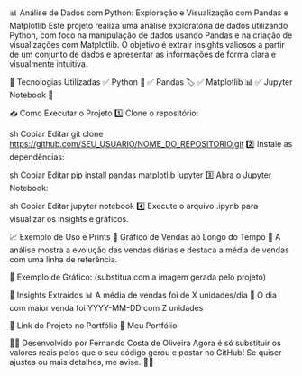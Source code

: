 📊 Análise de Dados com Python: Exploração e Visualização com Pandas e Matplotlib
Este projeto realiza uma análise exploratória de dados utilizando Python, com foco na manipulação de dados usando Pandas e na criação de visualizações com Matplotlib. O objetivo é extrair insights valiosos a partir de um conjunto de dados e apresentar as informações de forma clara e visualmente intuitiva.


 
🚀 Tecnologias Utilizadas
✅ Python 🐍
✅ Pandas 🏷️
✅ Matplotlib 📊
✅ Jupyter Notebook 📓



📥 Como Executar o Projeto
1️⃣ Clone o repositório:

sh
Copiar
Editar
git clone https://github.com/SEU_USUARIO/NOME_DO_REPOSITORIO.git
2️⃣ Instale as dependências:

sh
Copiar
Editar
pip install pandas matplotlib jupyter
3️⃣ Abra o Jupyter Notebook:

sh
Copiar
Editar
jupyter notebook
4️⃣ Execute o arquivo .ipynb para visualizar os insights e gráficos.

📈 Exemplo de Uso e Prints
🔹 Gráfico de Vendas ao Longo do Tempo
📌 A análise mostra a evolução das vendas diárias e destaca a média de vendas com uma linha de referência.

📸 Exemplo de Gráfico:
(substitua com a imagem gerada pelo projeto)

🔹 Insights Extraídos
📊 A média de vendas foi de X unidades/dia
📅 O dia com maior venda foi YYYY-MM-DD com Z unidades

📌 Link do Projeto no Portfólio
🔗 Meu Portfólio

👨‍💻 Desenvolvido por Fernando Costa de Oliveira 
Agora é só substituir os valores reais pelos que o seu código gerou e postar no GitHub! Se quiser ajustes ou mais detalhes, me avise. 🚀🔥
